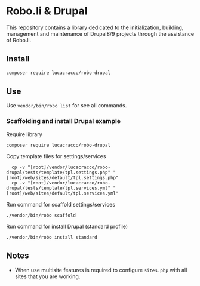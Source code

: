 # Robo.li & Drupal

This repository contains a library dedicated to the initialization, building, management and maintenance of Drupal8/9
projects through the assistance of Robo.li.

## Install

```bash
composer require lucacracco/robo-drupal
```

## Use

Use `vendor/bin/robo list` for see all commands.

### Scaffolding and install Drupal example

Require library

    composer require lucacracco/robo-drupal

Copy template files for settings/services

      cp -v "[root]/vendor/lucacracco/robo-drupal/tests/template/tpl.settings.php" "[root]/web/sites/default/tpl.settings.php"
      cp -v "[root]/vendor/lucacracco/robo-drupal/tests/template/tpl.services.yml" "[root]/web/sites/default/tpl.services.yml"

Run command for scaffold settings/services

    ./vendor/bin/robo scaffold

Run command for install Drupal (standard profile)

    ./vendor/bin/robo install standard

## Notes

* When use multisite features is required to configure `sites.php` with all sites that you are working.
 
